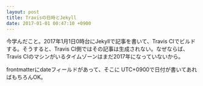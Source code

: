 ```yaml
---
layout: post
title: Travisの日時とJekyll
date: 2017-01-01 00:47:10 +0900
---
```


今学んだこと。2017年1月1日0時台にJekyllで記事を書いて、Travis CIでビルドする。そうすると、Travis CI側ではその記事は生成されない。なぜならば、Travis CIのマシンがいるタイムゾーンはまだ2017年になっていないから。

frontmatterにdateフィールドがあって、そこに UTC+0900で日付が書いてあればもちろんOK。
